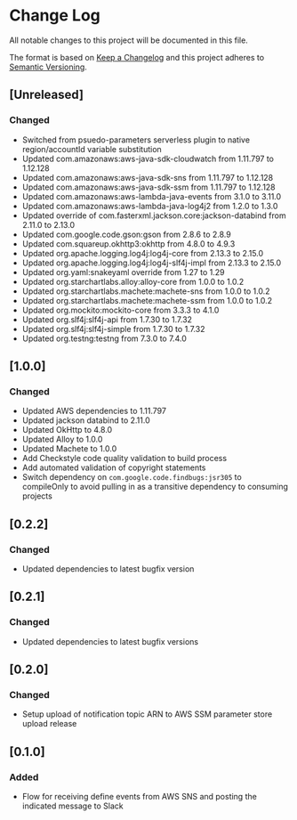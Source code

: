 # Change Log
All notable changes to this project will be documented in this file.

The format is based on [Keep a Changelog](http://keepachangelog.com/)
and this project adheres to [Semantic Versioning](http://semver.org/).

## [Unreleased]
### Changed
- Switched from psuedo-parameters serverless plugin to native region/accountId variable substitution
- Updated com.amazonaws:aws-java-sdk-cloudwatch from 1.11.797 to 1.12.128
- Updated com.amazonaws:aws-java-sdk-sns from 1.11.797 to 1.12.128
- Updated com.amazonaws:aws-java-sdk-ssm from 1.11.797  to 1.12.128
- Updated com.amazonaws:aws-lambda-java-events from 3.1.0 to 3.11.0
- Updated com.amazonaws:aws-lambda-java-log4j2 from 1.2.0 to 1.3.0
- Updated override of com.fasterxml.jackson.core:jackson-databind from 2.11.0 to 2.13.0
- Updated com.google.code.gson:gson from 2.8.6 to 2.8.9
- Updated com.squareup.okhttp3:okhttp from 4.8.0 to 4.9.3
- Updated org.apache.logging.log4j:log4j-core from 2.13.3 to 2.15.0
- Updated org.apache.logging.log4j:log4j-slf4j-impl from 2.13.3 to 2.15.0
- Updated org.yaml:snakeyaml override from 1.27 to 1.29
- Updated org.starchartlabs.alloy:alloy-core from 1.0.0 to 1.0.2
- Updated org.starchartlabs.machete:machete-sns from 1.0.0 to 1.0.2
- Updated org.starchartlabs.machete:machete-ssm from 1.0.0 to 1.0.2
- Updated org.mockito:mockito-core from 3.3.3 to 4.1.0
- Updated org.slf4j:slf4j-api from 1.7.30 to 1.7.32
- Updated org.slf4j:slf4j-simple from 1.7.30 to 1.7.32
- Updated org.testng:testng from 7.3.0 to 7.4.0

## [1.0.0]
### Changed
- Updated AWS dependencies to 1.11.797
- Updated jackson databind to 2.11.0
- Updated OkHttp to 4.8.0
- Updated Alloy to 1.0.0
- Updated Machete to 1.0.0
- Add Checkstyle code quality validation to build process
- Add automated validation of copyright statements
- Switch dependency on `com.google.code.findbugs:jsr305` to compileOnly to avoid pulling in as a transitive dependency to consuming projects

## [0.2.2]
### Changed
- Updated dependencies to latest bugfix version

## [0.2.1]
### Changed
- Updated dependencies to latest bugfix versions

## [0.2.0]
### Changed
- Setup upload of notification topic ARN to AWS SSM parameter store upload release

## [0.1.0]
### Added
- Flow for receiving define events from AWS SNS and posting the indicated message to Slack
